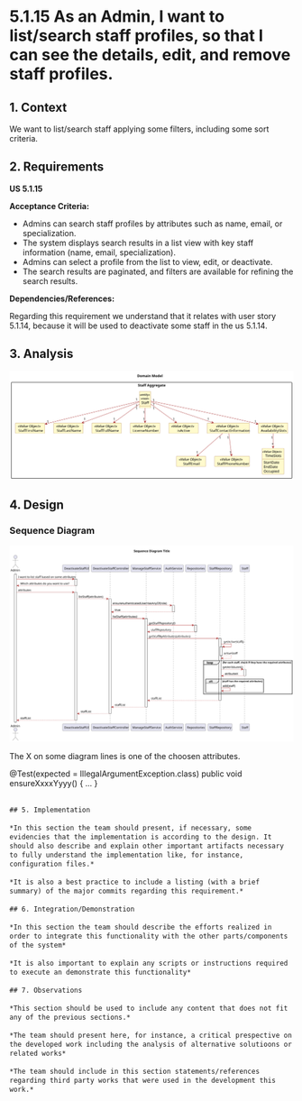 # 5.1.15 As an Admin, I want to list/search staff profiles, so that I can see the details, edit, and remove staff profiles.

## 1. Context

We want to list/search staff applying some filters, including some sort criteria.
## 2. Requirements


**US 5.1.15** 

**Acceptance Criteria:**

- Admins can search staff profiles by attributes such as name, email, or specialization.
- The system displays search results in a list view with key staff information (name, email, specialization).
- Admins can select a profile from the list to view, edit, or deactivate.
- The search results are paginated, and filters are available for refining the search results.

**Dependencies/References:**

Regarding this requirement we understand that it relates with user story 5.1.14, because it will be used to deactivate some staff in the us 5.1.14.

## 3. Analysis

![analyzis ](analyzis\png\analyzis.svg "analyzis")

## 4. Design


### Sequence Diagram

![desing ](design\png\sequence-diagram.svg "desing")

The X on some diagram lines is one of the choosen attributes.



@Test(expected = IllegalArgumentException.class)
public void ensureXxxxYyyy() {
    ...
}
````

## 5. Implementation

*In this section the team should present, if necessary, some evidencies that the implementation is according to the design. It should also describe and explain other important artifacts necessary to fully understand the implementation like, for instance, configuration files.*

*It is also a best practice to include a listing (with a brief summary) of the major commits regarding this requirement.*

## 6. Integration/Demonstration

*In this section the team should describe the efforts realized in order to integrate this functionality with the other parts/components of the system*

*It is also important to explain any scripts or instructions required to execute an demonstrate this functionality*

## 7. Observations

*This section should be used to include any content that does not fit any of the previous sections.*

*The team should present here, for instance, a critical prespective on the developed work including the analysis of alternative solutioons or related works*

*The team should include in this section statements/references regarding third party works that were used in the development this work.*